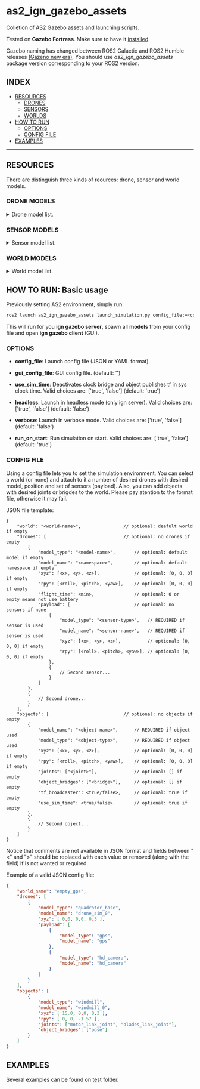 # as2_ign_gazebo_assets

Colletion of AS2 Gazebo assets and launching scripts. 

Tested on **Gazebo Fortress**. Make sure to have it [installed](https://gazebosim.org/docs/fortress/install_ubuntu).

Gazebo naming has changed between ROS2 Galactic and ROS2 Humble releases [(Gazeno new era)](https://discourse.ros.org/t/a-new-era-for-gazebo-cross-post/25012). You should use *as2_ign_gazebo_assets* package version corresponding to your ROS2 version.

## INDEX
- [RESOURCES](#resources)
    - [DRONES](#drone-models)
    - [SENSORS](#sensor-models)
    - [WORLDS](#world-models)
- [HOW TO RUN](#how-to-run-basic-usage)
    - [OPTIONS](#options)
    - [CONFIG FILE](#config-file)
- [EXAMPLES](#examples)
---

## RESOURCES
There are distinguish three kinds of reources: drone, sensor and world models.

### DRONE MODELS
<details>
<summary>Drone model list.</summary>
    
| SDF Name | Status | Image |
| - | :-: | - |
| *quadroto_base* | <span style="color:darkgreen">FLYING</span> | ![](docs/imgs/quadrotor_base.png) |
| *hexrotor_base* | <span style="color:darkgreen">FLYING</span> | ![](docs/imgs/hexrotor_base.png) |
| *crazyflie* | <span style="color:red">UNSTABLE FLYING</span> | ![](docs/imgs/crazyflie.png) |
</details>

### SENSOR MODELS
<details>
<summary>Sensor model list.</summary>
    
| SDF Name | Description | Plugin |
| - | - | - |
| *imu* | **NOT SDF**: Alreay included in drone models. IMU sensor reports vertical position, angular velocity and linear acceleration readings. | ignition::gazebo::systems::Imu |
| *air_pressure* | **NOT SDF**: Alreay included in drone models. Air pressure sensor reports vertical position and velocity readings. | ignition::gazebo::systems::AirPressure |
| *magnetometer* | **NOT SDF**: Alreay included in drone models. Magnetometer sensor reports the magnetic field in its current location. | ignition::gazebo::systems::Magnetometer |
| *hd_camera* | RGB Camera with 1280x960 resolution. | - |
| *vga_camera* | RGB Camera with 640x480 resolution. | - |
| *semantic_camera* | RGB Camera with 1280x960 resolution with semantic segmentation data. | - |
| *rgbd_camera* | RGBD Camera with 640x480 resolution and 10 meters of depth sensing. | - |
| *point_lidar* | Single point lidar with 40 meter range. | - |
| *planar_lidar* | Planar scanning two-dimension lidar with 30 meter range. | - |
| *3d_lidar* | Three-dimensional scan with 100 meter range. | - |
| *gps* | Navigation satellite sensor reports position and velocity in spherical coordinates (latitude / longitude). | ignition::gazebo::systems::NavSat |
| *suction_gripper* | Light weight suction gripper. | mbzirc::SuctionGripperPlugin |
</details>

### WORLD MODELS
<details>
<summary>World model list.</summary>
    
| SDF Name | Description | Image |
| - | - | - |
| *empty* | Empty world with ground. | ![](docs/imgs/empty.png) |
| *test_gripper* | Empty world with two small objects to test the gripper. | ![](docs/imgs/test_gripper.png) |
| *empty_gps* | Empty world with ground and gps enabled | ![](docs/imgs/empty.png) |
</details>

## HOW TO RUN: Basic usage

Previously setting AS2 environment, simply run:
```bash
ros2 launch as2_ign_gazebo_assets launch_simulation.py config_file:=<config-file>
```

This will run for you **ign gazebo server**, spawn all **models** from your config file and open **ign gazebo client** (GUI).

### OPTIONS

- **config_file**:
    Launch config file (JSON or YAML format).

- **gui_config_file**:
    GUI config file.
    (default: '')

- **use_sim_time**:
    Deactivates clock bridge and object publishes tf in sys clock time. Valid choices are: ['true', 'false']
    (default: 'true')

- **headless**:
    Launch in headless mode (only ign server). Valid choices are: ['true', 'false']
    (default: 'false')

- **verbose**:
    Launch in verbose mode. Valid choices are: ['true', 'false']
    (default: 'false')

- **run_on_start**:
    Run simulation on start. Valid choices are: ['true', 'false']
    (default: 'true')


### CONFIG FILE
Using a config file lets you to set the simulation environment. You can select a world (or none) and attach to it a number of desired drones with desired model, position and set of sensors (payload). Also, you can add objects with desired joints or brigdes to the world. Please pay atention to the format file, otherwise it may fail.

JSON file template:
```
{
    "world": "<world-name>",                // optional: deafult world if empty
    "drones": [                             // optional: no drones if empty
        {
            "model_type": "<model-name>",       // optional: default model if empty
            "model_name": "<namespace>",        // optional: default namespace if empty
            "xyz": [<x>, <y>, <z>],             // optional: [0, 0, 0] if empty
            "rpy": [<roll>, <pitch>, <yaw>],    // optional: [0, 0, 0] if empty
            "flight_time": <min>,               // optional: 0 or empty means not use battery
            "payload": [                        // optional: no sensors if none
                {
                    "model_type": "<sensor-type>",   // REQUIRED if sensor is used
                    "model_name": "<sensor-name>",   // REQUIRED if sensor is used
                    "xyz": [<x>, <y>, <z>],          // optional: [0, 0, 0] if empty
                    "rpy": [<roll>, <pitch>, <yaw>], // optional: [0, 0, 0] if empty
                },
                {
                    // Second sensor...
                }
            ]
        },
        {
            // Second drone...
        }
    ],
    "objects": [                            // optional: no objects if empty
        {    
            "model_name": "<object-name>",      // REQUIRED if object used
            "model_type": "<object-type>",      // REQUIRED if object used
            "xyz": [<x>, <y>, <z>],             // optional: [0, 0, 0] if empty
            "rpy": [<roll>, <pitch>, <yaw>],    // optional: [0, 0, 0] if empty
            "joints": ["<joint>"],              // optional: [] if empty
            "object_bridges": ["<bridge>"],     // optional: [] if empty
            "tf_broadcaster": <true/false>,     // optional: true if empty
            "use_sim_time": <true/false>        // optional: true if empty
        },
        {
            // Second object...
        }
    ]
}
```
Notice that comments are not available in JSON format and fields between "<" and ">" should be replaced with each value or removed (along with the field) if is not wanted or required.

Example of a valid JSON config file:
```json
{
    "world_name": "empty_gps",
    "drones": [
        {
            "model_type": "quadrotor_base",
            "model_name": "drone_sim_0",
            "xyz": [ 0.0, 0.0, 0.3 ],
            "payload": [
                {
                    "model_type": "gps",
                    "model_name": "gps"
                },
                {
                    "model_type": "hd_camera",
                    "model_name": "hd_camera"
                }
            ]
        }
    ],
    "objects": [
        {    
            "model_type": "windmill",
            "model_name": "windmill_0",
            "xyz": [ 15.0, 0.0, 0.3 ],
            "rpy": [ 0, 0, -1.57 ],
            "joints": ["motor_link_joint", "blades_link_joint"],
            "object_bridges": ["pose"]
        }
    ]
}
```

## EXAMPLES
Several examples can be found on [test](/tests) folder.
